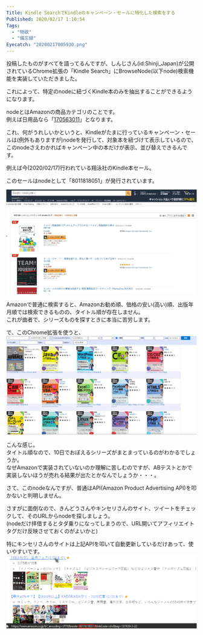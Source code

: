 ```yaml
---
Title: Kindle SearchでKindleのキャンペーン・セールに特化した検索をする
Published: 2020/02/17 1:10:54
Tags:
  - "物欲"
  - "備忘録"
Eyecatch: "20200217005930.png"
---
```

<?# Twitter 1229069614211973120 /?>

投稿したものがすべてを語ってるんですが、しんじさん(id:Shinji_Japan)が公開されているChrome拡張の「Kindle Search」にBrowseNode(以下node)検索機能を実装していただきました。  

<?# OEmbed "https://chrome.google.com/webstore/detail/kindle-search/bckpnmiaedmiohplnmmeleogkifnmkfk" /?>

<?# OEmbed "http://shinji-japan.hatenadiary.jp/entry/2019/11/23/114458" /?>

これによって、特定のnodeに紐づくKindle本のみを抽出することができるようになります。  

nodeとはAmazonの商品カテゴリのことです。  
例えば日用品なら「[170563011](https://www.amazon.co.jp/b/ref=as_li_ss_tl?node=170563011)」となります。  

これ、何がうれしいかというと、Kindleがたまに行っているキャンペーン・セールは(例外もありますが)nodeを発行して、対象本を紐づけて表示しているので、このnodeさえわかればキャンペーン中の本だけが表示、並び替えできるんです。  

例えば今(2020/02/17)行われている翔泳社のKindle本セール。  

<?# OEmbed "https://www.amazon.co.jp/b/ref=as_li_ss_tl?node=8011818051" /?>

このセールはnodeとして「8011818051」が発行されています。  

![](20200217005930.png) 

Amazonで普通に検索すると、Amazonお勧め順、価格の安い(高い)順、出版年月順では検索できるものの、タイトル順が存在しません。  
これが曲者で、シリーズものを探すときに本当に苦労します。  

で、このChrome拡張を使うと、
![](20200217010111.png) 

こんな感じ。   
タイトル順なので、10日でおぼえるシリーズがまとまっているのがわかるでしょうか。  
なぜAmazonで実装されていないのか理解に苦しむのですが、ABテストとかで実装しないほうが売れる結果が出たとかなんでしょうか・・・。  


さて、このnodeなんですが、普通はAPI(Amazon Product Advertising API)を叩かないと判明しません。  

<?# OEmbed "https://qiita.com/kobake@github/items/88001f62983211027f63" /?>

<?# OEmbed "http://blog.livedoor.jp/underzonez/archives/6618861.html" /?>

さすがに面倒なので、きんどうさんやキンセリさんのサイト、ツイートをチェックして、そのURLからnodeを探しましょう。  
(nodeだけ拝借するとタダ乗りになってしまうので、URL開いてアフィリエイトタグだけ反映させておくのがよいかと)  

<?# OEmbed "https://kindou.info/" /?>
<?# OEmbed "https://yapi.ta2o.net/kndlsl/" /?>

特にキンセリさんのサイトは上記APIを叩いて自動更新しているだけあって、使いやすいです。  
![](20200217011003.png) 

<?# Twitter 1228514303927472128 /?>

